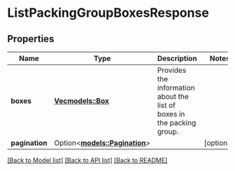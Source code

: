 # ListPackingGroupBoxesResponse

## Properties

Name | Type | Description | Notes
------------ | ------------- | ------------- | -------------
**boxes** | [**Vec<models::Box>**](Box.md) | Provides the information about the list of boxes in the packing group. | 
**pagination** | Option<[**models::Pagination**](Pagination.md)> |  | [optional]

[[Back to Model list]](../README.md#documentation-for-models) [[Back to API list]](../README.md#documentation-for-api-endpoints) [[Back to README]](../README.md)


